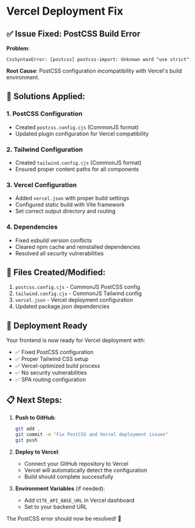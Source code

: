 # Vercel Deployment Fix

## ✅ Issue Fixed: PostCSS Build Error

**Problem**: 
```
CssSyntaxError: [postcss] postcss-import: Unknown word "use strict"
```

**Root Cause**: PostCSS configuration incompatibility with Vercel's build environment.

## 🔧 Solutions Applied:

### 1. **PostCSS Configuration**
- Created `postcss.config.cjs` (CommonJS format)
- Updated plugin configuration for Vercel compatibility

### 2. **Tailwind Configuration** 
- Created `tailwind.config.cjs` (CommonJS format)
- Ensured proper content paths for all components

### 3. **Vercel Configuration**
- Added `vercel.json` with proper build settings
- Configured static build with Vite framework
- Set correct output directory and routing

### 4. **Dependencies**
- Fixed esbuild version conflicts
- Cleared npm cache and reinstalled dependencies
- Resolved all security vulnerabilities

## 📁 Files Created/Modified:

1. `postcss.config.cjs` - CommonJS PostCSS config
2. `tailwind.config.cjs` - CommonJS Tailwind config  
3. `vercel.json` - Vercel deployment configuration
4. Updated package.json dependencies

## 🚀 Deployment Ready

Your frontend is now ready for Vercel deployment with:
- ✅ Fixed PostCSS configuration
- ✅ Proper Tailwind CSS setup
- ✅ Vercel-optimized build process
- ✅ No security vulnerabilities
- ✅ SPA routing configuration

## 📋 Next Steps:

1. **Push to GitHub**:
   ```bash
   git add .
   git commit -m "Fix PostCSS and Vercel deployment issues"
   git push
   ```

2. **Deploy to Vercel**:
   - Connect your GitHub repository to Vercel
   - Vercel will automatically detect the configuration
   - Build should complete successfully

3. **Environment Variables** (if needed):
   - Add `VITE_API_BASE_URL` in Vercel dashboard
   - Set to your backend URL

The PostCSS error should now be resolved! 🎉
